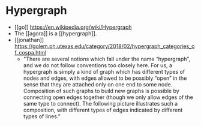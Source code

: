 # Hypergraph

- [[go]] https://en.wikipedia.org/wiki/Hypergraph
- The [[agora]] is a [[hypergraph]].
- [[jonathan]] https://golem.ph.utexas.edu/category/2018/02/hypergraph_categories_of_cospa.html
  - "There are several notions which fall under the name “hypergraph”, and we do not follow conventions too closely here. For us, a hypergraph is simply a kind of graph which has different types of nodes and edges, with edges allowed to be possibly “open” in the sense that they are attached only on one end to some node. Composition of such graphs to build new graphs is possible by connecting open edges together (though we only allow edges of the same type to connect). The following picture illustrates such a composition, with different types of edges indicated by different types of lines."



